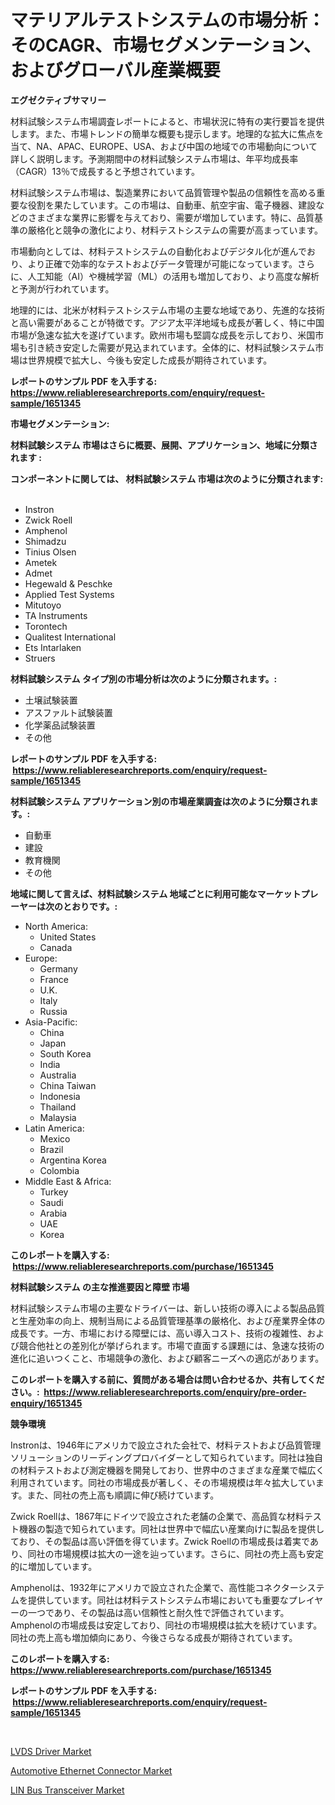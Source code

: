 <p><h1>マテリアルテストシステムの市場分析：そのCAGR、市場セグメンテーション、およびグローバル産業概要</h1></p><p><strong>エグゼクティブサマリー</strong></p>
<p><p>材料試験システム市場調査レポートによると、市場状況に特有の実行要旨を提供します。また、市場トレンドの簡単な概要も提示します。地理的な拡大に焦点を当て、NA、APAC、EUROPE、USA、および中国の地域での市場動向について詳しく説明します。予測期間中の材料試験システム市場は、年平均成長率（CAGR）13％で成長すると予想されています。</p><p>材料試験システム市場は、製造業界において品質管理や製品の信頼性を高める重要な役割を果たしています。この市場は、自動車、航空宇宙、電子機器、建設などのさまざまな業界に影響を与えており、需要が増加しています。特に、品質基準の厳格化と競争の激化により、材料テストシステムの需要が高まっています。</p><p>市場動向としては、材料テストシステムの自動化およびデジタル化が進んでおり、より正確で効率的なテストおよびデータ管理が可能になっています。さらに、人工知能（AI）や機械学習（ML）の活用も増加しており、より高度な解析と予測が行われています。</p><p>地理的には、北米が材料テストシステム市場の主要な地域であり、先進的な技術と高い需要があることが特徴です。アジア太平洋地域も成長が著しく、特に中国市場が急速な拡大を遂げています。欧州市場も堅調な成長を示しており、米国市場も引き続き安定した需要が見込まれています。全体的に、材料試験システム市場は世界規模で拡大し、今後も安定した成長が期待されています。</p></p>
<p><strong>レポートのサンプル PDF を入手する: <a href="https://www.reliableresearchreports.com/enquiry/request-sample/1651345">https://www.reliableresearchreports.com/enquiry/request-sample/1651345</a></strong></p>
<p><strong>市場セグメンテーション:</strong></p>
<p><strong> 材料試験システム 市場はさらに概要、展開、アプリケーション、地域に分類されます :</strong></p>
<p><strong>コンポーネントに関しては、 材料試験システム 市場は次のように分類されます: &nbsp;</strong></p>
<p><ul><li>Instron</li><li>Zwick Roell</li><li>Amphenol</li><li>Shimadzu</li><li>Tinius Olsen</li><li>Ametek</li><li>Admet</li><li>Hegewald & Peschke</li><li>Applied Test Systems</li><li>Mitutoyo</li><li>TA Instruments</li><li>Torontech</li><li>Qualitest International</li><li>Ets Intarlaken</li><li>Struers</li></ul></p>
<p><strong> 材料試験システム タイプ別の市場分析は次のように分類されます。:</strong></p>
<p><ul><li>土壌試験装置</li><li>アスファルト試験装置</li><li>化学薬品試験装置</li><li>その他</li></ul></p>
<p><strong>レポートのサンプル PDF を入手する: &nbsp;<a href="https://www.reliableresearchreports.com/enquiry/request-sample/1651345">https://www.reliableresearchreports.com/enquiry/request-sample/1651345</a></strong></p>
<p><strong> 材料試験システム アプリケーション別の市場産業調査は次のように分類されます。:</strong></p>
<p><ul><li>自動車</li><li>建設</li><li>教育機関</li><li>その他</li></ul></p>
<p><strong>地域に関して言えば、材料試験システム 地域ごとに利用可能なマーケットプレーヤーは次のとおりです。:</strong></p>
<p><ul>
    <li>
        North America:
        <ul>
            <li>United States</li>
            <li>Canada</li>
        </ul>
    </li>
    <li>
        Europe:
        <ul>
            <li>Germany</li>
            <li>France</li>
            <li>U.K.</li>
            <li>Italy</li>
            <li>Russia</li>
        </ul>
    </li>
    <li>
        Asia-Pacific:
        <ul>
            <li>China</li>
            <li>Japan</li>
            <li>South Korea</li>
            <li>India</li>
            <li>Australia</li>
            <li>China Taiwan</li>
            <li>Indonesia</li>
            <li>Thailand</li>
            <li>Malaysia</li>
        </ul>
    </li>
    <li>
        Latin America:
        <ul>
            <li>Mexico</li>
            <li>Brazil</li>
            <li>Argentina Korea</li>
            <li>Colombia</li>
        </ul>
    </li>
    <li>
        Middle East & Africa:
        <ul>
            <li>Turkey</li>
            <li>Saudi</li>
            <li>Arabia</li>
            <li>UAE</li>
            <li>Korea</li>
        </ul>
    </li>
    </ul></p>
<p><strong>このレポートを購入する: &nbsp;<a href="https://www.reliableresearchreports.com/purchase/1651345">https://www.reliableresearchreports.com/purchase/1651345</a></strong></p>
<p><strong>材料試験システム の主な推進要因と障壁 市場</strong></p>
<p><p>材料試験システム市場の主要なドライバーは、新しい技術の導入による製品品質と生産効率の向上、規制当局による品質管理基準の厳格化、および産業界全体の成長です。一方、市場における障壁には、高い導入コスト、技術の複雑性、および競合他社との差別化が挙げられます。市場で直面する課題には、急速な技術の進化に追いつくこと、市場競争の激化、および顧客ニーズへの適応があります。</p></p>
<p><strong>このレポートを購入する前に、質問がある場合は問い合わせるか、共有してください。:&nbsp; <a href="https://www.reliableresearchreports.com/enquiry/pre-order-enquiry/1651345">https://www.reliableresearchreports.com/enquiry/pre-order-enquiry/1651345</a></strong></p>
<p><strong>競争環境</strong></p>
<p><p>Instronは、1946年にアメリカで設立された会社で、材料テストおよび品質管理ソリューションのリーディングプロバイダーとして知られています。同社は独自の材料テストおよび測定機器を開発しており、世界中のさまざまな産業で幅広く利用されています。同社の市場成長が著しく、その市場規模は年々拡大しています。また、同社の売上高も順調に伸び続けています。</p><p>Zwick Roellは、1867年にドイツで設立された老舗の企業で、高品質な材料テスト機器の製造で知られています。同社は世界中で幅広い産業向けに製品を提供しており、その製品は高い評価を得ています。Zwick Roellの市場成長は着実であり、同社の市場規模は拡大の一途を辿っています。さらに、同社の売上高も安定的に増加しています。</p><p>Amphenolは、1932年にアメリカで設立された企業で、高性能コネクターシステムを提供しています。同社は材料テストシステム市場においても重要なプレイヤーの一つであり、その製品は高い信頼性と耐久性で評価されています。Amphenolの市場成長は安定しており、同社の市場規模は拡大を続けています。同社の売上高も増加傾向にあり、今後さらなる成長が期待されています。</p></p>
<p><strong>このレポートを購入する: &nbsp; <a href="https://www.reliableresearchreports.com/purchase/1651345">https://www.reliableresearchreports.com/purchase/1651345</a></strong></p>
<p><strong>レポートのサンプル PDF を入手する: &nbsp;<a href="https://www.reliableresearchreports.com/enquiry/request-sample/1651345">https://www.reliableresearchreports.com/enquiry/request-sample/1651345</a></strong><strong></strong></p>
<p>&nbsp;</p>
<p><p><a href="https://github.com/WillieWoodard/Market-Research-Report-List-4/blob/main/lvds-driver-market.md">LVDS Driver Market</a></p><p><a href="https://github.com/jodemen/Market-Research-Report-List-2/blob/main/automotive-ethernet-connector-market.md">Automotive Ethernet Connector Market</a></p><p><a href="https://github.com/Sarissaschmalingtr6fz2739/Market-Research-Report-List-1/blob/main/lin-bus-transceiver-market.md">LIN Bus Transceiver Market</a></p></p>